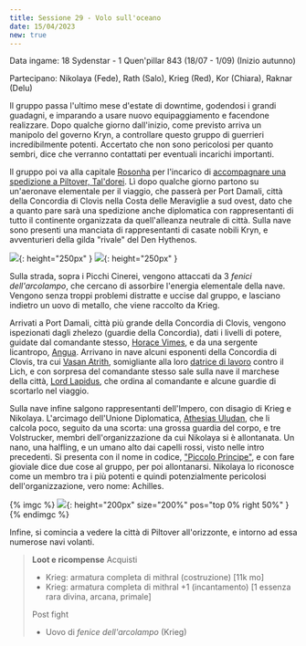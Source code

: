 ```yaml
---
title: Sessione 29 - Volo sull'oceano
date: 15/04/2023
new: true
---
```


Data ingame: 18 Sydenstar - 1 Quen'pillar 843 (18/07 - 1/09) (Inizio autunno)

Partecipano: Nikolaya (Fede), Rath (Salo), Krieg (Red), Kor (Chiara), Raknar (Delu)

Il gruppo passa l'ultimo mese d'estate di downtime, godendosi i grandi guadagni, e imparando a usare nuovo equipaggiamento e facendone realizzare. Dopo qualche giorno dall'inizio, come previsto arriva un manipolo del governo Kryn, a controllare questo gruppo di guerrieri incredibilmente potenti. Accertato che non sono pericolosi per quanto sembri, dice che verranno contattati per eventuali incarichi importanti.

Il gruppo poi va alla capitale [Rosonha](/xho/luoghi#rosonha) per l'incarico di [accompagnare una spedizione a Piltover, Tal'dorei](/xho/quest#volo-a-piltover-tal-dorei). Lì dopo qualche giorno partono su un'aeronave elementale per il viaggio, che passerà per Port Damali, città della Concordia di Clovis nella Costa delle Meraviglie a sud ovest, dato che a quanto pare sarà una spedizione anche diplomatica con rappresentanti di tutto il continente organizzata da quell'alleanza neutrale di città. Sulla nave sono presenti una manciata di rappresentanti di casate nobili Kryn, e avventurieri della gilda "rivale" del Den Hythenos.

![](https://keith-baker.com/wp-content/uploads/2021/03/airship.png){: height="250px" } ![](https://i.imgur.com/knfH6OS.jpg){: height="250px" }

Sulla strada, sopra i Picchi Cinerei, vengono attaccati da 3 *fenici dell'arcolampo*, che cercano di assorbire l'energia elementale della nave. Vengono senza troppi problemi distratte e uccise dal gruppo, e lasciano indietro un uovo di metallo, che viene raccolto da Krieg.

Arrivati a Port Damali, città più grande della Concordia di Clovis, vengono ispezionati dagli zhelezo (guardie della Concordia), dati i livelli di potere, guidate dal comandante stesso, [Horace Vimes](/xho/npc/clovis#comandante-sir-ecc-horace-vimes), e da una sergente licantropo, [Angua](/xho/npc/clovis#sergente-angua-lorelei). Arrivano in nave alcuni esponenti della Concordia di Clovis, tra cui [Vasan Atrith](/xho/npc/clovis#marchese-vasan-atrith), somigliante alla loro [datrice di lavoro](/xho/npc/clovis#hwyn-atrith) contro il Lich, e con sorpresa del comandante stesso sale sulla nave il marchese della città, [Lord Lapidus](/xho/npc/clovis#marchese-havelock-lapidus), che ordina al comandante e alcune guardie di scortarlo nel viaggio.

Sulla nave infine salgono rappresentanti dell'Impero, con disagio di Krieg e Nikolaya. L'arcimago dell'Unione Diplomatica, [Athesias Uludan](/xho/npc/dwendalian#athesias-uludan-arcimago-dellunione-diplomatica), che li calcola poco, seguito da una scorta: una grossa guardia del corpo, e tre Volstrucker, membri dell'organizzazione da cui Nikolaya si è allontanata. Un nano, una halfling, e un umano alto dai capelli rossi, visto nelle intro precedenti. Si presenta con il nome in codice, ["Piccolo Principe"](/xho/npc/dwendalian#achilles-piccolo-principe), e con fare gioviale dice due cose al gruppo, per poi allontanarsi. Nikolaya lo riconosce come un membro tra i più potenti e quindi potenzialmente pericolosi dell'organizzazione, vero nome: Achilles.

{% imgc %}
![](https://i.imgur.com/OuNs0Cc.jpg){: height="200px" size="200%" pos="top 0% right 50%" }
{% endimgc %}

Infine, si comincia a vedere la città di Piltover all'orizzonte, e intorno ad essa numerose navi volanti.

> **Loot e ricompense**
> Acquisti
> - Krieg: armatura completa di mithral (costruzione) [11k mo]
> - Krieg: armatura completa di mithral +1 (incantamento) [1 essenza rara divina, arcana, primale]
>
> Post fight
> - Uovo di *fenice dell'arcolampo* (Krieg)